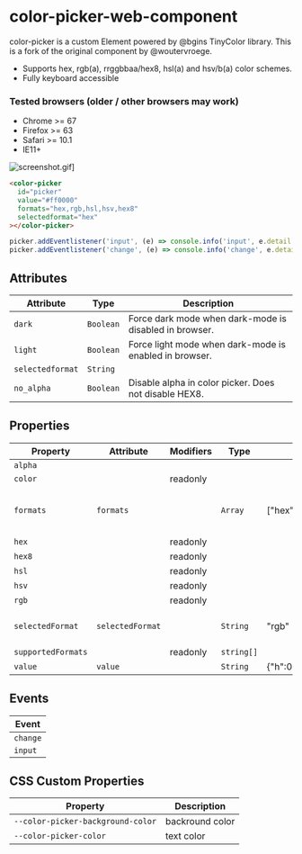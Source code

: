 # color-picker-web-component

color-picker is a custom Element powered by @bgins TinyColor library. This is a fork of the original component by @woutervroege.

- Supports hex, rgb(a), rrggbbaa/hex8, hsl(a) and hsv/b(a) color schemes.
- Fully keyboard accessible

### Tested browsers (older / other browsers may work)
- Chrome >= 67
- Firefox >= 63
- Safari >= 10.1
- IE11+

![screenshot.gif](https://github.com/GrahamSH-LLK/color-picker/blob/fix-screenshot/screenshot.gif?raw=true)]

```html
<color-picker
  id="picker"
  value="#ff0000"
  formats="hex,rgb,hsl,hsv,hex8"
  selectedformat="hex"
></color-picker>
```
```javascript
picker.addEventlistener('input', (e) => console.info('input', e.detail.value))
picker.addEventlistener('change', (e) => console.info('change', e.detail.value))
```

## Attributes

| Attribute        | Type      | Description                                            |
|------------------|-----------|--------------------------------------------------------|
| `dark`           | `Boolean` | Force dark mode when dark-mode is disabled in browser. |
| `light`          | `Boolean` | Force light mode when dark-mode is enabled in browser. |
| `selectedformat` | `String`  |                                                        |
| `no_alpha`       | `Boolean` | Disable alpha in color picker. Does not disable HEX8.  |
## Properties

| Property           | Attribute        | Modifiers | Type       | Default                          | Description                   |
|--------------------|------------------|-----------|------------|----------------------------------|-------------------------------|
| `alpha`            |                  |           |            |                                  |                               |
| `color`            |                  | readonly  |            |                                  |                               |
| `formats`          | `formats`        |           | `Array`    | ["hex","hex8","rgb","hsv","hsl"] | list of visible color schemes |
| `hex`              |                  | readonly  |            |                                  |                               |
| `hex8`             |                  | readonly  |            |                                  |                               |!
| `hsl`              |                  | readonly  |            |                                  |                               |
| `hsv`              |                  | readonly  |            |                                  |                               |
| `rgb`              |                  | readonly  |            |                                  |                               |
| `selectedFormat`   | `selectedFormat` |           | `String`   | "rgb"                            | selected color scheme         |
| `supportedFormats` |                  | readonly  | `string[]` |                                  |                               |
| `value`            | `value`          |           | `String`   | {"h":0,"s":1,"v":1}              | color value                   |

## Events

| Event    |
|----------|
| `change` |
| `input`  |

## CSS Custom Properties

| Property                          | Description     |
|-----------------------------------|-----------------|
| `--color-picker-background-color` | backround color |
| `--color-picker-color`            | text color      |
